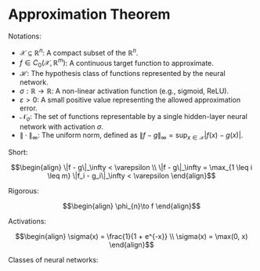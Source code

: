 # Approximation Theorem

Notations:

- $\mathcal{X} \subseteq \mathbb{R}^{n}$: A compact subset of the $\mathbb{R}^{n}$.
- $f \in C_0(\mathcal{X}, \mathbb{R}^{m})$: A continuous target function to approximate.
- $\mathcal{H}$: The hypothesis class of functions represented by the neural network.
- $\sigma: \mathbb{R} \to \mathbb{R}$: A non-linear activation function (e.g., sigmoid, ReLU).
- $\varepsilon > 0$: A small positive value representing the allowed approximation error.
- $\mathcal{N}_\sigma$: The set of functions representable by a single hidden-layer neural network with activation $\sigma$.
- $\|\cdot\|_\infty$: The uniform norm, defined as $\|f - g\|_\infty = \sup_{x \in \mathcal{X}} |f(x) - g(x)|$.

Short:

$$\begin{align}
\|f - g\|_\infty < \varepsilon \\
\|f - g\|_\infty = \max_{1 \leq i \leq m} \|f_i - g_i\|_\infty < \varepsilon
\end{align}$$

Rigorous:

$$\begin{align}
\phi_{n}\to f
\end{align}$$

Activations:

$$\begin{align}
\sigma(x) = \frac{1}{1 + e^{-x}} \\
\sigma(x) = \max(0, x)
\end{align}$$

Classes of neural networks:
